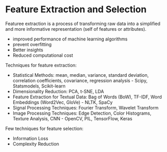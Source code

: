 # Feature Extraction and Selection

Featuree extraction is a process of transforming raw data into a simplified and more informative representation (self of features or attributes).

- improved performance of machine learning algorithms
- prevent overfitting
- Better insights
- Reduced computational cost

Techniques for feature extraction:
- Statistical Methods: mean, median, variance, standard deviation, correlation coefficients, covariance, regression analysis - Scipy, Statsmodels, Scikit-learn
- Dimensionality Reduction: PCA, t-SNE, LDA
- Feature Extraction for Textual Data: Bag of Words (BoW), TF-IDF, Word Embeddings (Word2Vec, GloVe) - NLTK, SpaCy
- Signal Processing Techniques: Fourier Transform, Wavelet Transform
- Image Processing Techniques: Edge Detection, Color Histograms, Texture Analysis, CNN - OpenCV, PIL, TensorFlow, Keras

Few techniques for feature selection:
- Information Loss
- Complexity Reduction

